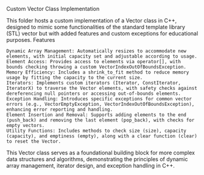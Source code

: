 Custom Vector Class Implementation

This folder hosts a custom implementation of a Vector class in C++, designed to mimic some functionalities of the standard template library (STL) vector but with added features and custom exceptions for educational purposes.
Features

    Dynamic Array Management: Automatically resizes to accommodate new elements, with initial capacity set and adjustable according to usage.
    Element Access: Provides access to elements via operator[], with bounds checking throwing a custom VectorIndexOutOfBoundsException.
    Memory Efficiency: Includes a shrink_to_fit method to reduce memory usage by fitting the capacity to the current size.
    Iterators: Implements custom iterators (Iterator, ConstIterator, IteratorX) to traverse the Vector elements, with safety checks against dereferencing null pointers or accessing out-of-bounds elements.
    Exception Handling: Introduces specific exceptions for common vector errors (e.g., VectorEmptyException, VectorIndexOutOfBoundsException), enhancing error reporting and handling.
    Element Insertion and Removal: Supports adding elements to the end (push_back) and removing the last element (pop_back), with checks for empty vectors.
    Utility Functions: Includes methods to check size (size), capacity (capacity), and emptiness (empty), along with a clear function (clear) to reset the Vector.

This Vector class serves as a foundational building block for more complex data structures and algorithms, demonstrating the principles of dynamic array management, iterator design, and exception handling in C++.